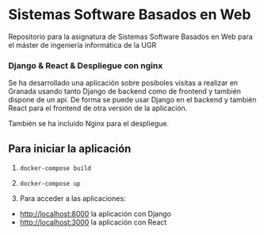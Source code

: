 # Sistemas Software Basados en Web
Repositorio para la asignatura de Sistemas Software Basados en Web para el máster de ingeniería informática de la UGR

### Django & React & Despliegue con nginx

Se ha desarrollado una aplicación sobre posiboles visitas a realizar en Granada usando tanto Django de backend como de frontend y también dispone de un api. De forma se puede usar Django en el backend y también React para el frontend de otra versión de la aplicación.

También se ha incluido Nginx para el despliegue.

## Para iniciar la aplicación

1. `docker-compose build`
1. `docker-compose up`

1. Para acceder a las aplicaciones:
  - [http://localhost:8000](http://localhost:8000) la aplicación con Django
  - [http://localhost:3000](http://localhost:3000) la aplicación con React
